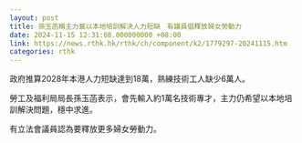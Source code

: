 ```yaml
---
layout: post
title: 孫玉菡稱主力冀以本地培訓解決人力短缺　有議員倡釋放婦女勞動力
date: 2024-11-15 12:31:08.000000000 +08:00
link: https://news.rthk.hk/rthk/ch/component/k2/1779297-20241115.htm
categories: rthk
---
```


政府推算2028年本港人力短缺達到18萬，熟練技術工人缺少6萬人。

勞工及福利局局長孫玉菡表示，會先輸入約1萬名技術專才，主力仍希望以本地培訓解決問題，穩中求進。

有立法會議員認為要釋放更多婦女勞動力。
